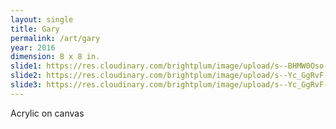 ```yaml
---
layout: single
title: Gary
permalink: /art/gary
year: 2016
dimension: 8 x 8 in.
slide1: https://res.cloudinary.com/brightplum/image/upload/s--BHMW0Oso--/t_cropcenter1200x1200/v1497221397/ashleyjan/Gary_.jpg
slide2: https://res.cloudinary.com/brightplum/image/upload/s--Yc_GgRvF--/t_cropnorth800x600/v1497221397/ashleyjan/Gary_.jpg
slide3: https://res.cloudinary.com/brightplum/image/upload/s--Yc_GgRvF--/t_cropsouth800x600/v1497221397/ashleyjan/Gary_.jpg
---
```


Acrylic on canvas
